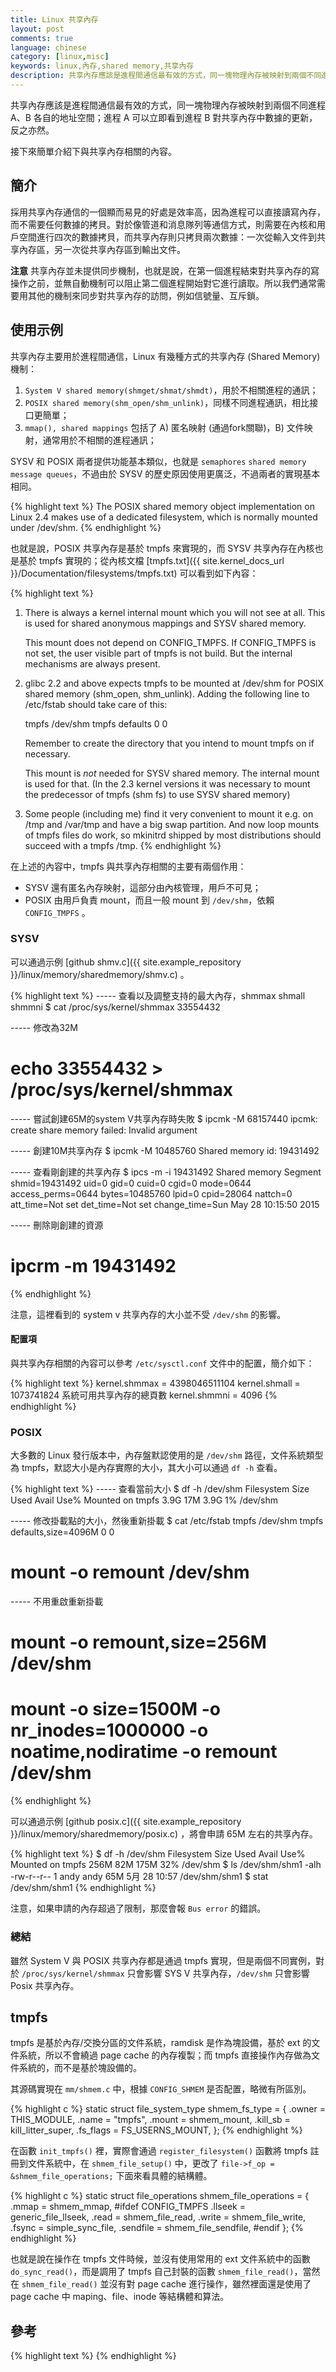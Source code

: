 ```yaml
---
title: Linux 共享內存
layout: post
comments: true
language: chinese
category: [linux,misc]
keywords: linux,內存,shared memory,共享內存
description: 共享內存應該是進程間通信最有效的方式，同一塊物理內存被映射到兩個不同進程 A、B 各自的地址空間；進程 A 可以立即看到進程 B 對共享內存中數據的更新，反之亦然。接下來簡單介紹下與共享內存相關的內容。
---
```


共享內存應該是進程間通信最有效的方式，同一塊物理內存被映射到兩個不同進程 A、B 各自的地址空間；進程 A 可以立即看到進程 B 對共享內存中數據的更新，反之亦然。

接下來簡單介紹下與共享內存相關的內容。

<!-- more -->

## 簡介

採用共享內存通信的一個顯而易見的好處是效率高，因為進程可以直接讀寫內存，而不需要任何數據的拷貝。對於像管道和消息隊列等通信方式，則需要在內核和用戶空間進行四次的數據拷貝，而共享內存則只拷貝兩次數據：一次從輸入文件到共享內存區，另一次從共享內存區到輸出文件。

<!--
實際上，進程之間在共享內存時，並不總是讀寫少量數據後就 解除映射，有新的通信時，再重新建立共享內存區域。而是保持共享區域，直到通信完畢為止，這樣，數據內容一直保存在共享內存中，並沒有寫迴文件。共享內存 中的內容往往是在解除映射時才寫迴文件的。因此，採用共享內存的通信方式效率是非常高的。
-->

**注意** 共享內存並未提供同步機制，也就是說，在第一個進程結束對共享內存的寫操作之前，並無自動機制可以阻止第二個進程開始對它進行讀取。所以我們通常需要用其他的機制來同步對共享內存的訪問，例如信號量、互斥鎖。

<!--

1、shmget函數
該函數用來創建共享內存，它的原型為：
    int shmget(key_t key, size_t size, int shmflg);
第一個參數，與信號量的semget函數一樣，程序需要提供一個參數key（非0整數），它有效地為共享內存段命名，shmget函數成功時返回一個與key相關的共享內存標識符（非負整數），用於後續的共享內存函數。調用失敗返回-1.

不相關的進程可以通過該函數的返回值訪問同一共享內存，它代表程序可能要使用的某個資源，程序對所有共享內存的訪問都是間接的，程序先通過調用shmget函數並提供一個鍵，再由系統生成一個相應的共享內存標識符（shmget函數的返回值），只有shmget函數才直接使用信號量鍵，所有其他的信號量函數使用由semget函數返回的信號量標識符。

第二個參數，size以字節為單位指定需要共享的內存容量

第三個參數，shmflg是權限標誌，它的作用與open函數的mode參數一樣，如果要想在key標識的共享內存不存在時，創建它的話，可以與IPC_CREAT做或操作。共享內存的權限標誌與文件的讀寫權限一樣，舉例來說，0644,它表示允許一個進程創建的共享內存被內存創建者所擁有的進程向共享內存讀取和寫入數據，同時其他用戶創建的進程只能讀取共享內存。

2、shmat函數
第一次創建完共享內存時，它還不能被任何進程訪問，shmat函數的作用就是用來啟動對該共享內存的訪問，並把共享內存連接到當前進程的地址空間。它的原型如下：
[cpp] view plain copy
print?在CODE上查看代碼片派生到我的代碼片

    void *shmat(int shm_id, const void *shm_addr, int shmflg);

第一個參數，shm_id是由shmget函數返回的共享內存標識。
第二個參數，shm_addr指定共享內存連接到當前進程中的地址位置，通常為空，表示讓系統來選擇共享內存的地址。
第三個參數，shm_flg是一組標誌位，通常為0。

調用成功時返回一個指向共享內存第一個字節的指針，如果調用失敗返回-1.

3、shmdt函數
該函數用於將共享內存從當前進程中分離。注意，將共享內存分離並不是刪除它，只是使該共享內存對當前進程不再可用。它的原型如下：
[cpp] view plain copy
print?在CODE上查看代碼片派生到我的代碼片

    int shmdt(const void *shmaddr);

參數shmaddr是shmat函數返回的地址指針，調用成功時返回0，失敗時返回-1.

4、shmctl函數
與信號量的semctl函數一樣，用來控制共享內存，它的原型如下：
[cpp] view plain copy
print?在CODE上查看代碼片派生到我的代碼片

    int shmctl(int shm_id, int command, struct shmid_ds *buf);

第一個參數，shm_id是shmget函數返回的共享內存標識符。

第二個參數，command是要採取的操作，它可以取下面的三個值 ：
    IPC_STAT：把shmid_ds結構中的數據設置為共享內存的當前關聯值，即用共享內存的當前關聯值覆蓋shmid_ds的值。
    IPC_SET：如果進程有足夠的權限，就把共享內存的當前關聯值設置為shmid_ds結構中給出的值
    IPC_RMID：刪除共享內存段

第三個參數，buf是一個結構指針，它指向共享內存模式和訪問權限的結構。
shmid_ds結構至少包括以下成員：
[cpp] view plain copy
print?在CODE上查看代碼片派生到我的代碼片

    struct shmid_ds
    {
        uid_t shm_perm.uid;
        uid_t shm_perm.gid;
        mode_t shm_perm.mode;
    };


三、使用共享內存進行進程間通信
說了這麼多，又到了實戰的時候了。下面就以兩個不相關的進程來說明進程間如何通過共享內存來進行通信。其中一個文件shmread.c創建共享內存，並讀取其中的信息，另一個文件shmwrite.c向共享內存中寫入數據。為了方便操作和數據結構的統一，為這兩個文件定義了相同的數據結構，定義在文件shmdata.c中。結構shared_use_st中的written作為一個可讀或可寫的標誌，非0：表示可讀，0表示可寫，text則是內存中的文件。

shmdata.h的源代碼如下：
[cpp] view plain copy
print?在CODE上查看代碼片派生到我的代碼片

    #ifndef _SHMDATA_H_HEADER
    #define _SHMDATA_H_HEADER

    #define TEXT_SZ 2048

    struct shared_use_st
    {
        int written;//作為一個標誌，非0：表示可讀，0表示可寫
        char text[TEXT_SZ];//記錄寫入和讀取的文本
    };

    #endif

源文件shmread.c的源代碼如下：
[cpp] view plain copy
print?在CODE上查看代碼片派生到我的代碼片

    #include <unistd.h>
    #include <stdlib.h>
    #include <stdio.h>
    #include <sys/shm.h>
    #include "shmdata.h"

    int main()
    {
        int running = 1;//程序是否繼續運行的標誌
        void *shm = NULL;//分配的共享內存的原始首地址
        struct shared_use_st *shared;//指向shm
        int shmid;//共享內存標識符
        //創建共享內存
        shmid = shmget((key_t)1234, sizeof(struct shared_use_st), 0666|IPC_CREAT);
        if(shmid == -1)
        {
            fprintf(stderr, "shmget failed\n");
            exit(EXIT_FAILURE);
        }
        //將共享內存連接到當前進程的地址空間
        shm = shmat(shmid, 0, 0);
        if(shm == (void*)-1)
        {
            fprintf(stderr, "shmat failed\n");
            exit(EXIT_FAILURE);
        }
        printf("\nMemory attached at %X\n", (int)shm);
        //設置共享內存
        shared = (struct shared_use_st*)shm;
        shared->written = 0;
        while(running)//讀取共享內存中的數據
        {
            //沒有進程向共享內存定數據有數據可讀取
            if(shared->written != 0)
            {
                printf("You wrote: %s", shared->text);
                sleep(rand() % 3);
                //讀取完數據，設置written使共享內存段可寫
                shared->written = 0;
                //輸入了end，退出循環（程序）
                if(strncmp(shared->text, "end", 3) == 0)
                    running = 0;
            }
            else//有其他進程在寫數據，不能讀取數據
                sleep(1);
        }
        //把共享內存從當前進程中分離
        if(shmdt(shm) == -1)
        {
            fprintf(stderr, "shmdt failed\n");
            exit(EXIT_FAILURE);
        }
        //刪除共享內存
        if(shmctl(shmid, IPC_RMID, 0) == -1)
        {
            fprintf(stderr, "shmctl(IPC_RMID) failed\n");
            exit(EXIT_FAILURE);
        }
        exit(EXIT_SUCCESS);
    }

源文件shmwrite.c的源代碼如下：
[cpp] view plain copy
print?在CODE上查看代碼片派生到我的代碼片

    #include <unistd.h>
    #include <stdlib.h>
    #include <stdio.h>
    #include <string.h>
    #include <sys/shm.h>
    #include "shmdata.h"

    int main()
    {
        int running = 1;
        void *shm = NULL;
        struct shared_use_st *shared = NULL;
        char buffer[BUFSIZ + 1];//用於保存輸入的文本
        int shmid;
        //創建共享內存
        shmid = shmget((key_t)1234, sizeof(struct shared_use_st), 0666|IPC_CREAT);
        if(shmid == -1)
        {
            fprintf(stderr, "shmget failed\n");
            exit(EXIT_FAILURE);
        }
        //將共享內存連接到當前進程的地址空間
        shm = shmat(shmid, (void*)0, 0);
        if(shm == (void*)-1)
        {
            fprintf(stderr, "shmat failed\n");
            exit(EXIT_FAILURE);
        }
        printf("Memory attached at %X\n", (int)shm);
        //設置共享內存
        shared = (struct shared_use_st*)shm;
        while(running)//向共享內存中寫數據
        {
            //數據還沒有被讀取，則等待數據被讀取,不能向共享內存中寫入文本
            while(shared->written == 1)
            {
                sleep(1);
                printf("Waiting...\n");
            }
            //向共享內存中寫入數據
            printf("Enter some text: ");
            fgets(buffer, BUFSIZ, stdin);
            strncpy(shared->text, buffer, TEXT_SZ);
            //寫完數據，設置written使共享內存段可讀
            shared->written = 1;
            //輸入了end，退出循環（程序）
            if(strncmp(buffer, "end", 3) == 0)
                running = 0;
        }
        //把共享內存從當前進程中分離
        if(shmdt(shm) == -1)
        {
            fprintf(stderr, "shmdt failed\n");
            exit(EXIT_FAILURE);
        }
        sleep(2);
        exit(EXIT_SUCCESS);
    }

再來看看運行的結果：



分析：
1、程序shmread創建共享內存，然後將它連接到自己的地址空間。在共享內存的開始處使用了一個結構struct_use_st。該結構中有個標誌written，當共享內存中有其他進程向它寫入數據時，共享內存中的written被設置為0，程序等待。當它不為0時，表示沒有進程對共享內存寫入數據，程序就從共享內存中讀取數據並輸出，然後重置設置共享內存中的written為0，即讓其可被shmwrite進程寫入數據。

2、程序shmwrite取得共享內存並連接到自己的地址空間中。檢查共享內存中的written，是否為0，若不是，表示共享內存中的數據還沒有被完，則等待其他進程讀取完成，並提示用戶等待。若共享內存的written為0，表示沒有其他進程對共享內存進行讀取，則提示用戶輸入文本，並再次設置共享內存中的written為1，表示寫完成，其他進程可對共享內存進行讀操作。

四、關於前面的例子的安全性討論
這個程序是不安全的，當有多個程序同時向共享內存中讀寫數據時，問題就會出現。可能你會認為，可以改變一下written的使用方式，例如，只有當written為0時進程才可以向共享內存寫入數據，而當一個進程只有在written不為0時才能對其進行讀取，同時把written進行加1操作，讀取完後進行減1操作。這就有點像文件鎖中的讀寫鎖的功能。咋看之下，它似乎能行得通。但是這都不是原子操作，所以這種做法是行不能的。試想當written為0時，如果有兩個進程同時訪問共享內存，它們就會發現written為0，於是兩個進程都對其進行寫操作，顯然不行。當written為1時，有兩個進程同時對共享內存進行讀操作時也是如些，當這兩個進程都讀取完是，written就變成了-1.

要想讓程序安全地執行，就要有一種進程同步的進制，保證在進入臨界區的操作是原子操作。例如，可以使用前面所講的信號量來進行進程的同步。因為信號量的操作都是原子性的。

五、使用共享內存的優缺點
1、優點：我們可以看到使用共享內存進行進程間的通信真的是非常方便，而且函數的接口也簡單，數據的共享還使進程間的數據不用傳送，而是直接訪問內存，也加快了程序的效率。同時，它也不像匿名管道那樣要求通信的進程有一定的父子關係。

2、缺點：共享內存沒有提供同步的機制，這使得我們在使用共享內存進行進程間通信時，往往要藉助其他的手段來進行進程間的同步工作。
-->

## 使用示例

共享內存主要用於進程間通信，Linux 有幾種方式的共享內存 (Shared Memory) 機制：

1. ```System V shared memory(shmget/shmat/shmdt)```，用於不相關進程的通訊；
2. ```POSIX shared memory(shm_open/shm_unlink)```，同樣不同進程通訊，相比接口更簡單；
3. ```mmap(), shared mappings``` 包括了 A) 匿名映射 (通過fork關聯)，B) 文件映射，通常用於不相關的進程通訊；

SYSV 和 POSIX 兩者提供功能基本類似，也就是 ```semaphores``` ```shared memory``` ```message queues```，不過由於 SYSV 的歷史原因使用更廣泛，不過兩者的實現基本相同。

{% highlight text %}
The POSIX shared memory object implementation on Linux 2.4 makes use of
a dedicated filesystem, which is normally mounted under /dev/shm.
{% endhighlight %}

也就是說，POSIX 共享內存是基於 tmpfs 來實現的，而 SYSV 共享內存在內核也是基於 tmpfs 實現的；從內核文檔 [tmpfs.txt]({{ site.kernel_docs_url }}/Documentation/filesystems/tmpfs.txt) 可以看到如下內容：

{% highlight text %}
1) There is always a kernel internal mount which you will not see at
   all. This is used for shared anonymous mappings and SYSV shared
   memory.

   This mount does not depend on CONFIG_TMPFS. If CONFIG_TMPFS is not
   set, the user visible part of tmpfs is not build. But the internal
   mechanisms are always present.

2) glibc 2.2 and above expects tmpfs to be mounted at /dev/shm for
   POSIX shared memory (shm_open, shm_unlink). Adding the following
   line to /etc/fstab should take care of this:

    tmpfs   /dev/shm    tmpfs   defaults    0 0

   Remember to create the directory that you intend to mount tmpfs on
   if necessary.

   This mount is _not_ needed for SYSV shared memory. The internal
   mount is used for that. (In the 2.3 kernel versions it was
   necessary to mount the predecessor of tmpfs (shm fs) to use SYSV
   shared memory)

3) Some people (including me) find it very convenient to mount it
   e.g. on /tmp and /var/tmp and have a big swap partition. And now
   loop mounts of tmpfs files do work, so mkinitrd shipped by most
   distributions should succeed with a tmpfs /tmp.
{% endhighlight %}

在上述的內容中，tmpfs 與共享內存相關的主要有兩個作用：

* SYSV 還有匿名內存映射，這部分由內核管理，用戶不可見；
* POSIX 由用戶負責 mount，而且一般 mount 到 ```/dev/shm```，依賴 ```CONFIG_TMPFS``` 。

### SYSV

可以通過示例 [github shmv.c]({{ site.example_repository }}/linux/memory/sharedmemory/shmv.c) 。

{% highlight text %}
----- 查看以及調整支持的最大內存，shmmax shmall shmmni
$ cat /proc/sys/kernel/shmmax
33554432

----- 修改為32M
# echo 33554432 > /proc/sys/kernel/shmmax

----- 嘗試創建65M的system V共享內存時失敗
$ ipcmk -M 68157440
ipcmk: create share memory failed: Invalid argument

----- 創建10M共享內存
$ ipcmk -M 10485760
Shared memory id: 19431492

----- 查看剛創建的共享內存
$ ipcs -m -i 19431492
Shared memory Segment shmid=19431492
uid=0   gid=0   cuid=0  cgid=0
mode=0644       access_perms=0644
bytes=10485760  lpid=0  cpid=28064      nattch=0
att_time=Not set
det_time=Not set
change_time=Sun May 28 10:15:50 2015

----- 刪除剛創建的資源
# ipcrm -m 19431492
{% endhighlight %}

注意，這裡看到的 system v 共享內存的大小並不受 ```/dev/shm``` 的影響。

<!--
System V共享內存把所有共享數據放在共享內存區，任何想要訪問該數據的進程都必須在本進程的地址空間新增一塊內存區域，用來映射存放共享數據的物理內存頁面。System V共享內存通過shmget函數獲得或創建一個IPC共享內存區域，並返回相應的標識符，內核在保證shmget獲得或創建一個共享內存區，初始化該共享內存區相應的shmid_kernel結構，同時還將在特殊文件系統shm中創建並打開一個同名文件，並在內存中建立起該文件的相應的dentry及inode結構，新打開的文件不屬於任何一個進程，所有這一切都是系統調用shmget函數完成的。
-->

#### 配置項

與共享內存相關的內容可以參考 ```/etc/sysctl.conf``` 文件中的配置，簡介如下：

{% highlight text %}
kernel.shmmax = 4398046511104
kernel.shmall = 1073741824     系統可用共享內存的總頁數
kernel.shmmni = 4096
{% endhighlight %}

<!-- http://www.361way.com/ipcs-shared-memory/5144.html -->

### POSIX

大多數的 Linux 發行版本中，內存盤默認使用的是 `/dev/shm` 路徑，文件系統類型為 tmpfs，默認大小是內存實際的大小，其大小可以通過 `df -h` 查看。

{% highlight text %}
----- 查看當前大小
$ df -h /dev/shm
Filesystem      Size  Used Avail Use% Mounted on
tmpfs           3.9G   17M  3.9G   1% /dev/shm

----- 修改掛載點的大小，然後重新掛載
$ cat /etc/fstab
tmpfs /dev/shm tmpfs defaults,size=4096M 0 0
# mount -o remount /dev/shm

----- 不用重啟重新掛載
# mount -o remount,size=256M /dev/shm
# mount -o size=1500M -o nr_inodes=1000000 -o noatime,nodiratime -o remount /dev/shm
{% endhighlight %}

可以通過示例 [github posix.c]({{ site.example_repository }}/linux/memory/sharedmemory/posix.c) ，將會申請 65M 左右的共享內存。

{% highlight text %}
$ df -h /dev/shm
Filesystem      Size  Used Avail Use% Mounted on
tmpfs           256M   82M  175M  32% /dev/shm
$ ls /dev/shm/shm1 -alh
-rw-r--r-- 1 andy andy 65M 5月  28 10:57 /dev/shm/shm1
$ stat /dev/shm/shm1
{% endhighlight %}

注意，如果申請的內存超過了限制，那麼會報 ```Bus error``` 的錯誤。

### 總結

雖然 System V 與 POSIX 共享內存都是通過 tmpfs 實現，但是兩個不同實例，對於 ```/proc/sys/kernel/shmmax``` 只會影響 SYS V 共享內存，```/dev/shm``` 只會影響 Posix 共享內存。

## tmpfs

tmpfs 是基於內存/交換分區的文件系統，ramdisk 是作為塊設備，基於 ext 的文件系統，所以不會繞過 page cache 的內存複製；而 tmpfs 直接操作內存做為文件系統的，而不是基於塊設備的。

其源碼實現在 `mm/shmem.c` 中，根據 `CONFIG_SHMEM` 是否配置，略微有所區別。

{% highlight c %}
static struct file_system_type shmem_fs_type = {
    .owner      = THIS_MODULE,
    .name       = "tmpfs",
    .mount      = shmem_mount,
    .kill_sb    = kill_litter_super,
    .fs_flags   = FS_USERNS_MOUNT,
};
{% endhighlight %}

在函數 `init_tmpfs()` 裡，實際會通過 `register_filesystem()` 函數將 tmpfs 註冊到文件系統中，在 `shmem_file_setup()` 中，更改了 `file->f_op = &shmem_file_operations;` 下面來看具體的結構體。

{% highlight c %}
static struct file_operations shmem_file_operations = {
    .mmap       = shmem_mmap,
#ifdef CONFIG_TMPFS
    .llseek     = generic_file_llseek,
    .read       = shmem_file_read,
    .write      = shmem_file_write,
    .fsync      = simple_sync_file,
    .sendfile   = shmem_file_sendfile,
#endif
};
{% endhighlight %}

也就是說在操作在 tmpfs 文件時候，並沒有使用常用的 ext 文件系統中的函數 `do_sync_read()`，而是調用了 tmpfs 自己封裝的函數 `shmem_file_read()`，當然在 `shmem_file_read()` 並沒有對 page cache 進行操作，雖然裡面還是使用了 page cache 中 maping、file、inode 等結構體和算法。


<!--
3. 函數shmem_file_read主要是調用do_shmem_file_read函數，在do_shmem_file_read函數中核心是shmem_getpage，通過索引和inode快速找到page.
-->

## 參考

<!--
[淺析Linux的共享內存與tmpfs文件系統](http://hustcat.github.io/shared-memory-tmpfs/)
-->

{% highlight text %}
{% endhighlight %}
